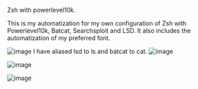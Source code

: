 Zsh with powerlevel10k.

This is my automatization for my own configuration of Zsh with Powerlevel10k, Batcat, Searchsploit and LSD. 
It also includes the automatization of my preferred font.

![image](https://github.com/ErTilla/MiZSH/assets/167865595/172cd3bb-10a0-47b9-ad19-77a739ca8178)
I have aliased lsd to ls and batcat to cat.
![image](https://github.com/ErTilla/MiZSH/assets/167865595/a2ecce93-db80-4be5-b2ff-afafa93b2e5a)

![image](https://github.com/ErTilla/MiZSH/assets/167865595/bf488ab1-b242-44e2-9810-e651175a5a6f)

![image](https://github.com/ErTilla/MiZSH/assets/167865595/8bb85ed6-86af-4390-afdd-ef83fd677dce)
